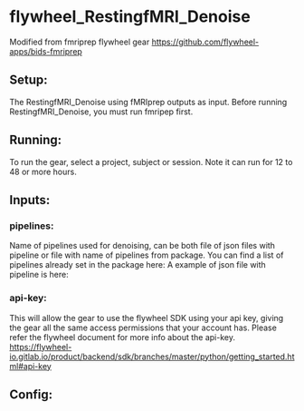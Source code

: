 # flywheel_RestingfMRI_Denoise
Modified from fmriprep flywheel gear
https://github.com/flywheel-apps/bids-fmriprep
## Setup:
The RestingfMRI_Denoise using fMRIprep outputs as input. Before running RestingfMRI_Denoise, you must run fmripep first.
## Running:
To run the gear, select a project, subject or session.
Note it can run for 12 to 48 or more hours.
## Inputs:
### pipelines: 
Name of pipelines used for denoising, can be both file of json files with pipeline or file with name of pipelines from package.
You can find a list of pipelines already set in the package here:
A example of json file with pipeline is here:
### api-key:
This will allow the gear to use the flywheel SDK using your api key, giving the gear all the same access permissions that your account has.
Please refer the flywheel document for more info about the api-key.
https://flywheel-io.gitlab.io/product/backend/sdk/branches/master/python/getting_started.html#api-key

## Config:
